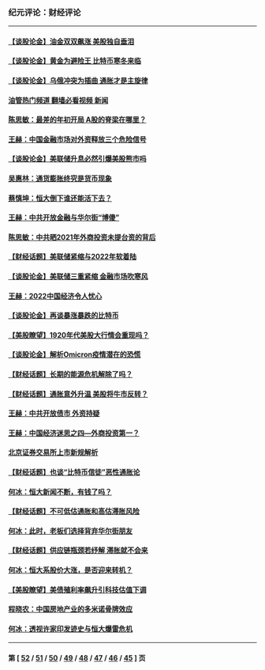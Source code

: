### 纪元评论：财经评论
---
#### [【谈股论金】油金双双飙涨 美股独自垂泪](../../pages/nsc1026/n13631742.md?03160330) 
#### [【谈股论金】黄金为避险王 比特币寒冬来临](../../pages/nsc1026/n13600406.md?03160330) 
#### [【谈股论金】乌俄冲突为插曲 通胀才是主旋律](../../pages/nsc1026/n13576797.md?03160330) 
#### [油管热门频道 翻墙必看视频 新闻](ok?03160330)
#### [陈思敏：最差的年初开局 A股的脊梁在哪里？](../../pages/nsc1026/n13558359.md?03160330) 
#### [王赫：中国金融市场对外资释放三个危险信号](../../pages/nsc1026/n13546389.md?03160330) 
#### [【谈股论金】美联储升息必然引爆美股熊市吗](../../pages/nsc1026/n13519194.md?03160330) 
#### [吴惠林：通货膨胀终究是货币现象](../../pages/nsc1026/n13512979.md?03160330) 
#### [蔡慎坤：恒大倒下谁还能活下去？](../../pages/nsc1026/n13501831.md?03160330) 
#### [王赫：中共开放金融与华尔街“博傻”](../../pages/nsc1026/n13501138.md?03160330) 
#### [陈思敏：中共晒2021年外商投资未提台资的背后](../../pages/nsc1026/n13501057.md?03160330) 
#### [【财经话题】美联储紧缩与2022年软着陆](../../pages/nsc1026/n13498354.md?03160330) 
#### [【谈股论金】美联储三重紧缩 金融市场吹寒风](../../pages/nsc1026/n13487202.md?03160330) 
#### [王赫：2022中国经济令人忧心](../../pages/nsc1026/n13480433.md?03160330) 
#### [【谈股论金】再谈暴涨暴跌的比特币](../../pages/nsc1026/n13428036.md?03160330) 
#### [【美股瞭望】1920年代美股大行情会重现吗？](../../pages/nsc1026/n13425425.md?03160330) 
#### [【谈股论金】解析Omicron疫情潜在的恐慌](../../pages/nsc1026/n13403704.md?03160330) 
#### [【财经话题】长期的能源危机解除了吗？](../../pages/nsc1026/n13378041.md?03160330) 
#### [【财经话题】通胀意外升温 美股将牛市反转？](../../pages/nsc1026/n13370659.md?03160330) 
#### [王赫：中共开放债市 外资持疑](../../pages/nsc1026/n13366203.md?03160330) 
#### [王赫：中国经济迷思之四—外商投资第一？](../../pages/nsc1026/n13354150.md?03160330) 
#### [北京证券交易所上市新规解析](../../pages/nsc1026/n13348292.md?03160330) 
#### [【财经话题】也谈“比特币信徒”恶性通胀论](../../pages/nsc1026/n13331972.md?03160330) 
#### [何冰：恒大新闻不断，有钱了吗？](../../pages/nsc1026/n13325002.md?03160330) 
#### [【财经话题】不可低估通胀和高估滞胀风险](../../pages/nsc1026/n13300505.md?03160330) 
#### [何冰：此时，老板们选择背弃华尔街朋友](../../pages/nsc1026/n13295291.md?03160330) 
#### [【财经话题】供应链瓶颈若纾解 滞胀就不会来](../../pages/nsc1026/n13286759.md?03160330) 
#### [何冰：恒大系股价大涨，是否迎来转机？](../../pages/nsc1026/n13276822.md?03160330) 
#### [【美股瞭望】美债殖利率飙升引科技估值下调](../../pages/nsc1026/n13267775.md?03160330) 
#### [程晓农：中国房地产业的多米诺骨牌效应](../../pages/nsc1026/n13259673.md?03160330) 
#### [何冰：透视许家印发迹史与恒大爆雷危机](../../pages/nsc1026/n13253937.md?03160330) 

---
#### 第 [ [52](./52.md?03160330) / [51](./51.md?03160330) / [50](./50.md?03160330) / [49](./49.md?03160330) / [48](./48.md?03160330) / [47](./47.md?03160330) / [46](./46.md?03160330) / [45](./45.md?03160330) ] 页
